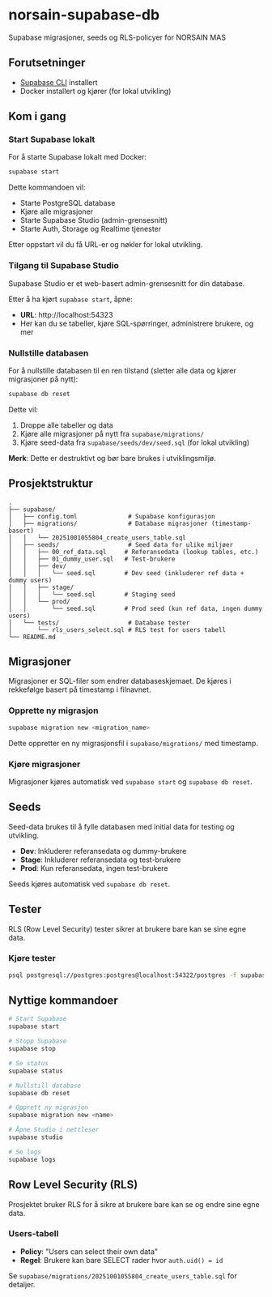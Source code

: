 # norsain-supabase-db
Supabase migrasjoner, seeds og RLS-policyer for NORSAIN MAS

## Forutsetninger

- [Supabase CLI](https://supabase.com/docs/guides/cli/getting-started) installert
- Docker installert og kjører (for lokal utvikling)

## Kom i gang

### Start Supabase lokalt

For å starte Supabase lokalt med Docker:

```bash
supabase start
```

Dette kommandoen vil:
- Starte PostgreSQL database
- Kjøre alle migrasjoner
- Starte Supabase Studio (admin-grensesnitt)
- Starte Auth, Storage og Realtime tjenester

Etter oppstart vil du få URL-er og nøkler for lokal utvikling.

### Tilgang til Supabase Studio

Supabase Studio er et web-basert admin-grensesnitt for din database.

Etter å ha kjørt `supabase start`, åpne:
- **URL**: http://localhost:54323
- Her kan du se tabeller, kjøre SQL-spørringer, administrere brukere, og mer

### Nullstille databasen

For å nullstille databasen til en ren tilstand (sletter alle data og kjører migrasjoner på nytt):

```bash
supabase db reset
```

Dette vil:
1. Droppe alle tabeller og data
2. Kjøre alle migrasjoner på nytt fra `supabase/migrations/`
3. Kjøre seed-data fra `supabase/seeds/dev/seed.sql` (for lokal utvikling)

**Merk**: Dette er destruktivt og bør bare brukes i utviklingsmiljø.

## Prosjektstruktur

```
.
├── supabase/
│   ├── config.toml              # Supabase konfigurasjon
│   ├── migrations/              # Database migrasjoner (timestamp-basert)
│   │   └── 20251001055804_create_users_table.sql
│   ├── seeds/                   # Seed data for ulike miljøer
│   │   ├── 00_ref_data.sql     # Referansedata (lookup tables, etc.)
│   │   ├── 01_dummy_user.sql   # Test-brukere
│   │   ├── dev/
│   │   │   └── seed.sql        # Dev seed (inkluderer ref data + dummy users)
│   │   ├── stage/
│   │   │   └── seed.sql        # Staging seed
│   │   └── prod/
│   │       └── seed.sql        # Prod seed (kun ref data, ingen dummy users)
│   └── tests/                   # Database tester
│       └── rls_users_select.sql # RLS test for users tabell
└── README.md
```

## Migrasjoner

Migrasjoner er SQL-filer som endrer databaseskjemaet. De kjøres i rekkefølge basert på timestamp i filnavnet.

### Opprette ny migrasjon

```bash
supabase migration new <migration_name>
```

Dette oppretter en ny migrasjonsfil i `supabase/migrations/` med timestamp.

### Kjøre migrasjoner

Migrasjoner kjøres automatisk ved `supabase start` og `supabase db reset`.

## Seeds

Seed-data brukes til å fylle databasen med initial data for testing og utvikling.

- **Dev**: Inkluderer referansedata og dummy-brukere
- **Stage**: Inkluderer referansedata og test-brukere
- **Prod**: Kun referansedata, ingen test-brukere

Seeds kjøres automatisk ved `supabase db reset`.

## Tester

RLS (Row Level Security) tester sikrer at brukere bare kan se sine egne data.

### Kjøre tester

```bash
psql postgresql://postgres:postgres@localhost:54322/postgres -f supabase/tests/rls_users_select.sql
```

## Nyttige kommandoer

```bash
# Start Supabase
supabase start

# Stopp Supabase
supabase stop

# Se status
supabase status

# Nullstill database
supabase db reset

# Opprett ny migrasjon
supabase migration new <name>

# Åpne Studio i nettleser
supabase studio

# Se logs
supabase logs
```

## Row Level Security (RLS)

Prosjektet bruker RLS for å sikre at brukere bare kan se og endre sine egne data.

### Users-tabell

- **Policy**: "Users can select their own data"
- **Regel**: Brukere kan bare SELECT rader hvor `auth.uid() = id`

Se `supabase/migrations/20251001055804_create_users_table.sql` for detaljer.


